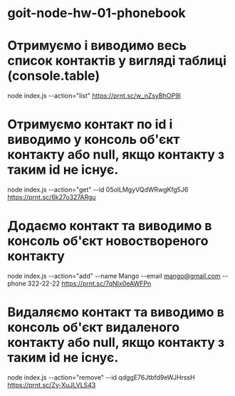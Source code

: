 # goit-node-hw-01-phonebook

# Отримуємо і виводимо весь список контактів у вигляді таблиці (console.table) 
node index.js --action="list"
https://prnt.sc/w_nZsyBhOP9I  

# Отримуємо контакт по id і виводимо у консоль об'єкт контакту або null, якщо контакту з таким id не існує.
node index.js --action="get" --id 05olLMgyVQdWRwgKfg5J6
https://prnt.sc/6k27o327ARgu

# Додаємо контакт та виводимо в консоль об'єкт новоствореного контакту
node index.js --action="add" --name Mango --email mango@gmail.com --phone 322-22-22
https://prnt.sc/7qNIx0eAWFPn

# Видаляємо контакт та виводимо в консоль об'єкт видаленого контакту або null, якщо контакту з таким id не існує.
node index.js --action="remove" --id qdggE76Jtbfd9eWJHrssH
https://prnt.sc/Zy-XuJLVLS43

